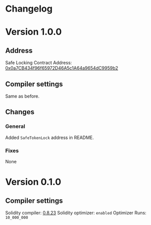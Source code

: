 # Changelog

# Version 1.0.0

## Address

Safe Locking Contract Address: [0x0a7CB434f96f65972D46A5c1A64a9654dC9959b2](https://etherscan.io/address/0x0a7CB434f96f65972D46A5c1A64a9654dC9959b2)

## Compiler settings

Same as before.

## Changes

### General

Added `SafeTokenLock` address in README.

### Fixes

None

# Version 0.1.0

## Compiler settings

Solidity compiler: [0.8.23](https://github.com/ethereum/solidity/releases/tag/v0.8.23)
Solidity optimizer: `enabled`
Optimizer Runs: `10_000_000`
